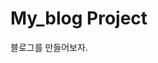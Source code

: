 # My_blog Project

블로그를 만들어보자.

<!-- https://www.erdcloud.com/d/Nc268EwQ8d2csQMXe


로그인하고 세션유지시간 1시간
시크릿키 가리기

글을 생성할때 이미지부분

댓글, 대댓글
좋아요 글검색



페이지네이션? or 스크롤내리면 추가로딩

썸네일 위에는 round밑에는 round제거

이미지나 파일을 저장할때 uuid로 바꿔서 저장

조회수: {{ post.views | add:-1 }}

    def form_valid(self, form):
        form.instance.author = self.request.user
        form.instance.views -= 1
        return super().form_valid(form)

uieditor 적용부분
script파일 나누기

이미지를 저장하는 부분
 if uploaded_file:
            # 파일을 저장합니다.
            file_name = os.path.join('media/blog/images/', uploaded_file.name)
            with open(file_name, 'wb') as f:
                for chunk in uploaded_file.chunks():
                    f.write(chunk)

            # 파일의 URL을 생성합니다.
            file_url = settings.MEDIA_URL + file_name
이미지이름이 곂치면 기존의 이미지가나옴 >> uuid사용하여 랜덤이미지이름
-->
